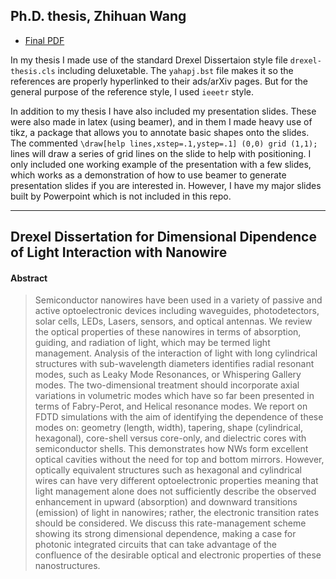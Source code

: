 ## Ph.D. thesis, Zhihuan Wang

+ [Final PDF](thesis.pdf?raw=true)

In my thesis I made use of the standard Drexel Dissertaion style file
`drexel-thesis.cls` including deluxetable. The `yahapj.bst` file makes it so
the references are properly hyperlinked to their ads/arXiv pages. But for the
general purpose of the reference style, I used `ieeetr` style.

In addition to my thesis I have also included my presentation slides. These
were also made in latex (using beamer), and in them I made heavy use of tikz, a
package that allows you to annotate basic shapes onto the slides. The commented
`\draw[help lines,xstep=.1,ystep=.1] (0,0) grid (1,1);` lines will draw a
series of grid lines on the slide to help with positioning. I only included one
working example of the presentation with a few slides, which works as a
demonstration of how to use beamer to generate presentation slides if you are
interested in. However, I have my major slides built by Powerpoint which is not
included in this repo.

--------------------------------------------------------------------------

## Drexel Dissertation for Dimensional Dipendence of Light Interaction with Nanowire

#### Abstract

> Semiconductor nanowires have been used in a variety of passive and active
optoelectronic devices including waveguides, photodetectors, solar cells, LEDs,
Lasers, sensors, and optical antennas. We review the optical properties of
these  nanowires in terms of absorption, guiding, and radiation of light, which
may be termed light management. Analysis of the interaction of light with long
cylindrical structures with sub-wavelength diameters identifies radial resonant
modes, such as Leaky Mode Resonances, or Whispering Gallery modes. The
two-dimensional treatment should incorporate axial variations in volumetric
modes which have so far been presented in terms of Fabry-Perot, and Helical
resonance modes. We report on FDTD simulations with the aim of identifying the
dependence of these modes on: geometry (length, width), tapering, shape
(cylindrical, hexagonal), core-shell versus core-only, and dielectric cores
with semiconductor shells. This demonstrates how NWs form excellent optical
cavities without the need for top and bottom mirrors. However, optically
equivalent structures such as hexagonal and cylindrical wires can have very
different optoelectronic properties meaning that light management alone does
not sufficiently describe the observed enhancement in upward (absorption) and
downward transitions (emission) of light in nanowires; rather, the electronic
transition rates should be considered. We discuss this rate-management scheme
showing its strong dimensional dependence, making a case for photonic
integrated circuits that can take advantage of the confluence of the desirable
optical and electronic properties of these nanostructures.
